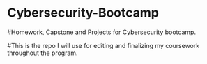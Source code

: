 # Cybersecurity-Bootcamp
#Homework, Capstone and Projects for Cybersecurity bootcamp.

#This is the repo I will use for editing and finalizing my coursework throughout the program.

#
